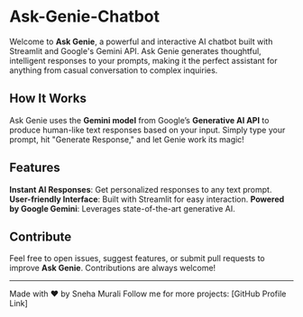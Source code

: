 # Ask-Genie-Chatbot
Welcome to **Ask Genie**, a powerful and interactive AI chatbot built with Streamlit and Google's Gemini API. Ask Genie generates thoughtful, intelligent responses to your prompts, making it the perfect assistant for anything from casual conversation to complex inquiries.

## How It Works
Ask Genie uses the **Gemini model** from Google’s **Generative AI API** to produce human-like text responses based on your input. Simply type your prompt, hit "Generate Response," and let Genie work its magic!


## Features
**Instant AI Responses**: Get personalized responses to any text prompt.
**User-friendly Interface**: Built with Streamlit for easy interaction.
**Powered by Google Gemini**: Leverages state-of-the-art generative AI.


## Contribute

Feel free to open issues, suggest features, or submit pull requests to improve **Ask Genie**. Contributions are always welcome!

---

Made with ❤️ by Sneha Murali 
Follow me for more projects: [GitHub Profile Link]
